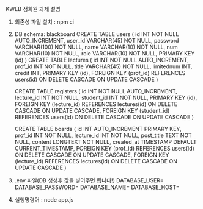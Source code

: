 KWEB 정회원 과제 설명

1. 의존성 파일 설치
   : npm ci

3. DB schema: blackboard
  CREATE TABLE users (
      id INT NOT NULL AUTO_INCREMENT,
      user_id VARCHAR(45) NOT NULL,
      password VARCHAR(100) NOT NULL,
      name VARCHAR(10) NOT NULL,
      num VARCHAR(10) NOT NULL,
      role VARCHAR(10) NOT NULL,
      PRIMARY KEY (id)
   )
  CREATE TABLE lectures (
      id INT NOT NULL AUTO_INCREMENT,
      prof_id INT NOT NULL,
      title VARCHAR(45) NOT NULL,
      limitednum INT,
      credit INT,
      PRIMARY KEY (id),
      FOREIGN KEY (prof_id) REFERENCES users(id)
          ON DELETE CASCADE
          ON UPDATE CASCADE
  ) 

   CREATE TABLE registers (
      id INT NOT NULL AUTO_INCREMENT,
      lecture_id INT NOT NULL,
      student_id INT NOT NULL,
      PRIMARY KEY (id),
      FOREIGN KEY (lecture_id) REFERENCES lectures(id)
          ON DELETE CASCADE
          ON UPDATE CASCADE,
      FOREIGN KEY (student_id) REFERENCES users(id)
          ON DELETE CASCADE
          ON UPDATE CASCADE
  )

   CREATE TABLE boards (
      id INT AUTO_INCREMENT PRIMARY KEY,
      prof_id INT NOT NULL,
      lecture_id INT NOT NULL,
      post_title TEXT NOT NULL,
      content LONGTEXT NOT NULL,
      created_at TIMESTAMP DEFAULT CURRENT_TIMESTAMP,
      FOREIGN KEY (prof_id) REFERENCES users(id) 
  		    ON DELETE CASCADE 
  			  ON UPDATE CASCADE,
      FOREIGN KEY (lecture_id) REFERENCES lectures(id) 
  		    ON DELETE CASCADE 
  		    ON UPDATE CASCADE
  )
  
4. .env 파일(DB 생성후 값을 넣어주면 됩니다!)
  DATABASE_USER=
  DATABASE_PASSWORD=
  DATABASE_NAME=
  DATABASE_HOST=

5. 실행명령어
  : node app.js
